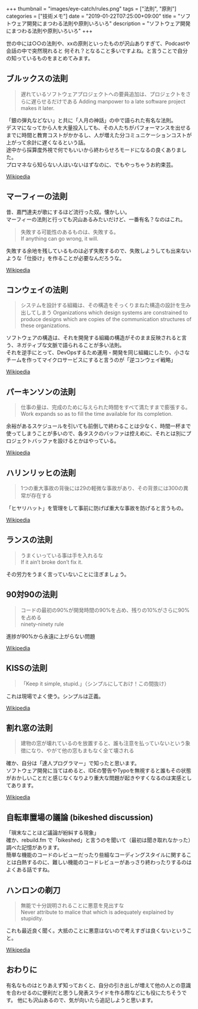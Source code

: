 +++
thumbnail = "images/eye-catch/rules.png"
tags = ["法則", "原則"]
categories = ["技術メモ"]
date = "2019-01-22T07:25:00+09:00"
title = "ソフトウェア開発にまつわる法則や原則いろいろ"
description = "ソフトウェア開発にまつわる法則や原則いろいろ"
+++

世の中には○○の法則や、xxの原則といったものが沢山ありすぎて、Podcastや会話の中で突然現れると
何それ？となること多いですよね。と言うことで自分の知っているものをまとめてみます。  

## ブルックスの法則
>遅れているソフトウェアプロジェクトへの要員追加は、プロジェクトをさらに遅らせるだけである
>Adding manpower to a late software project makes it later.

「銀の弾丸などない」と共に「人月の神話」の中で語られた有名な法則。  
デスマになってから人を大量投入しても、その人たちがパフォーマンスを出せるまでに時間と教育コストがかかるし、人が増えた分コミュニケーションコストが上がって余計に遅くなるという話。  
途中から採算度外視で何でもいいから終わらせろモードになるの良くありました。  
プロマネなら知らない人はいないはずなのに、でもやっちゃうお約束芸。

[Wikipedia](https://ja.wikipedia.org/wiki/%E3%83%96%E3%83%AB%E3%83%83%E3%82%AF%E3%82%B9%E3%81%AE%E6%B3%95%E5%89%87)

## マーフィーの法則

昔、嘉門達夫が歌にするほど流行った奴。懐かしい。  
マーフィーの法則と行っても沢山あるみたいだけど、一番有名？なのはこれ。

>失敗する可能性のあるものは、失敗する。  
>If anything can go wrong, it will.

失敗する余地を残しているものは必ず失敗するので、失敗しようしても出来ないような「仕掛け」を作ることが必要なんだろうな。

[Wikipedia](https://ja.wikipedia.org/wiki/%E3%83%9E%E3%83%BC%E3%83%95%E3%82%A3%E3%83%BC%E3%81%AE%E6%B3%95%E5%89%87)

## コンウェイの法則
>システムを設計する組織は、その構造をそっくりまねた構造の設計を生み出してしまう
>Organizations which design systems are constrained to produce designs which are copies of the communication structures of these organizations.

ソフトウェアの構造は、それを開発する組織の構造がそのまま反映されると言う、ネガティブな文脈で語られることが多い法則。  
それを逆手にとって、DevOpsするため運用・開発を同じ組織にしたり、小さなチームを作ってマイクロサービスにすると言うのが「逆コンウェイ戦略」

[Wikipedia](https://en.wikipedia.org/wiki/Conway%27s_law)

## パーキンソンの法則
>仕事の量は、完成のために与えられた時間をすべて満たすまで膨張する。
>Work expands so as to fill the time available for its completion.

余裕があるスケジュールを引いても前倒しで終わることは少なく、時間一杯まで使ってしまうことが多いので、各タスクのバッファは控えめに、それとは別にプロジェクトバッファを設けるとかはやっている。

[Wikipedia](https://ja.wikipedia.org/wiki/%E3%83%91%E3%83%BC%E3%82%AD%E3%83%B3%E3%82%BD%E3%83%B3%E3%81%AE%E6%B3%95%E5%89%87
)

## ハリンリッヒの法則
>1つの重大事故の背後には29の軽微な事故があり、その背景には300の異常が存在する

「ヒヤリハット」を管理をして事前に防げば重大な事故を防げると言うもの。

[Wikipedia](https://ja.wikipedia.org/wiki/%E3%83%8F%E3%82%A4%E3%83%B3%E3%83%AA%E3%83%83%E3%83%92%E3%81%AE%E6%B3%95%E5%89%87)


## ランスの法則
>うまくいっている事は手を入れるな  
>If it ain’t broke don’t fix it.

その労力をうまく言っていないことに注ぎましょう。

## 90対90の法則
>コードの最初の90%が開発時間の90%を占め、残りの10%がさらに90%を占める  
>ninety-ninety rule

進捗が90%から永遠に上がらない問題

[Wikipedia](https://ja.m.wikipedia.org/wiki/90%E5%AF%BE90%E3%81%AE%E6%B3%95%E5%89%87)

## KISSの法則
>「Keep it simple, stupid.」（シンプルにしておけ！この間抜け）

これは現場でよく使う。シンプルは正義。

[Wikipedia](https://ja.m.wikipedia.org/wiki/KISS%E3%81%AE%E5%8E%9F%E5%89%87)

## 割れ窓の法則
>建物の窓が壊れているのを放置すると、誰も注意を払っていないという象徴になり、やがて他の窓もまもなく全て壊される

確か、自分は「達人プログラマー」で知ったと思います。  
ソフトウェア開発に当てはめると、IDEの警告やTypoを無視すると誰もその状態がおかしいことだと感じなくなりより重大な問題が起きやすくなるのは実感としてあります。

[Wikipedia](https://ja.wikipedia.org/wiki/%E5%89%B2%E3%82%8C%E7%AA%93%E7%90%86%E8%AB%96)

## 自転車置場の議論 (bikeshed discussion) 

「瑣末なことほど議論が紛糾する現象」  
確か、rebuild.fm で「bikeshed」と言うのを聞いて（最初は聞き取れなかった）調べた記憶があります。  
簡単な機能のコードのレビューだったり些細なコーディングスタイルに関することは白熱するのに、難しい機能のコードレビューがあっさり終わったりするのはよくある話ですね。

## ハンロンの剃刀
> 無能で十分説明されることに悪意を見出すな  
> Never attribute to malice that which is adequately explained by stupidity.

これも最近良く聞く。大抵のことに悪意はないので考えすぎは良くないということ。

[Wikipedia](https://ja.wikipedia.org/wiki/%E3%83%8F%E3%83%B3%E3%83%AD%E3%83%B3%E3%81%AE%E5%89%83%E5%88%80
)

## おわりに
有名なものはとりあえず知っておくと、自分の引き出しが増えて他の人との意識を合わせるのに便利だと思うし発表スライドを作る際などにも役にたちそうです。
他にも沢山あるので、気が向いたら追記しようと思います。
